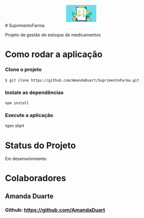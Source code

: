 
<center>
  <img src="https://github.com/AmandaDuart/SuprimentoFarma/blob/main/src/public/img/tarefas.jpg" width="100"></img>
</center>  
# SuprimentoFarma

Projeto de gestão de estoque de medicamentos

# Como rodar a aplicação

### Clone o projeto
```
$ git clone https://github.com/AmandaDuart/SuprimentoFarma.git
```
### Instale as dependências
 ```
 npm install
 
```
### Execute a aplicação
 npm start

# Status do Projeto

Em desenvolvimento

# Colaboradores

## Amanda Duarte
### Github: https://github.com/AmandaDuart

